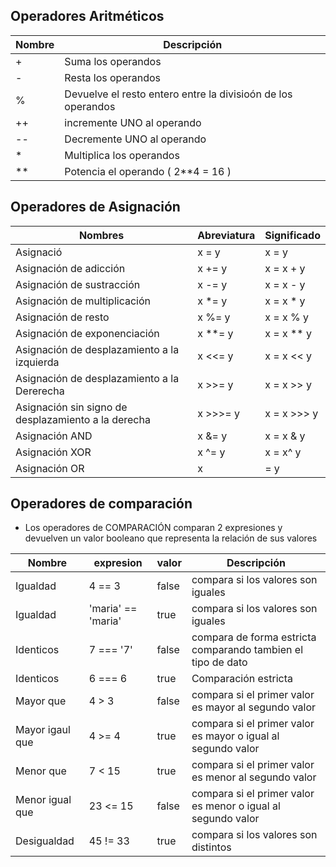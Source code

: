 ## Operadores Aritméticos


| Nombre | Descripción |
|--------|--------------|
| + | Suma los operandos |
| - | Resta los operandos
| % | Devuelve el resto entero entre la divisioón de los operandos |
| ++ | incremente UNO al operando |
| -- | Decremente UNO al operando
| * | Multiplica los operandos |
| ** | Potencia el operando ( 2**4 = 16 ) |


## Operadores de Asignación

| Nombres                                              | Abreviatura   | Significado |
| ---------------------------------------------------- | ------------- |--------------|
| Asignació                                            | x = y         | x = y        |
| Asignación de adicción                               | x += y        | x = x + y    |
| Asignación de sustracción                            | x -= y        | x = x - y    |
| Asignación de multiplicación                         | x *= y        | x = x * y    |
| Asignación de resto                                  | x %= y        | x = x % y    |
| Asignación de exponenciación                         | x **= y       | x = x ** y   |
| Asignación de desplazamiento a la izquierda          | x <<= y       | x = x << y   |
| Asignación de desplazamiento a la Dererecha          | x >>= y       | x = x >> y   |
| Asignación sin signo de desplazamiento a la derecha  | x >>>= y      | x = x >>> y  |
| Asignación AND                                       | x &= y        | x = x & y    |
| Asignación XOR                                       | x ^= y        | x = x^ y     |
| Asignación OR                                        | x |= y        | x = x | y    |



## Operadores de comparación
- Los operadores de COMPARACIÓN comparan 2 expresiones y devuelven un valor
booleano que representa la relación de sus valores


|Nombre| expresion | valor | Descripción |
|-|--|--|-|
| Igualdad  | 4 == 3 | false | compara si los valores son iguales |
| Igualdad | 'maria' == 'maria' | true | compara si los valores son iguales |
| Identicos  | 7 === '7' | false | compara de forma estricta comparando tambien el tipo de dato |
| Identicos  | 6 === 6 | true | Comparación estricta |
| Mayor que  | 4 > 3 | false | compara si el primer valor es mayor al segundo valor |
| Mayor igaul que  | 4 >= 4 | true | compara si el primer valor es mayor o igual al segundo valor |
| Menor que  | 7 < 15 | true | compara si el primer valor es menor al segundo valor |
| Menor igual que  | 23 <= 15 | false | compara si el primer valor es menor o igual al segundo valor |
| Desigualdad  | 45 != 33 | true | compara si los valores son distintos |
